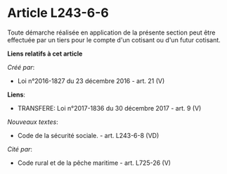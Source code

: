 # Article L243-6-6

Toute démarche réalisée en application de la présente section peut être effectuée par un tiers pour le compte d'un cotisant
ou d'un futur cotisant.

**Liens relatifs à cet article**

_Créé par_:

  - Loi n°2016-1827 du 23 décembre 2016 - art. 21 (V)

**Liens**:

  - TRANSFERE: Loi n°2017-1836 du 30 décembre 2017 - art. 9 (V)

_Nouveaux textes_:

  - Code de la sécurité sociale. - art. L243-6-8 (VD)

_Cité par_:

  - Code rural et de la pêche maritime - art. L725-26 (V)

